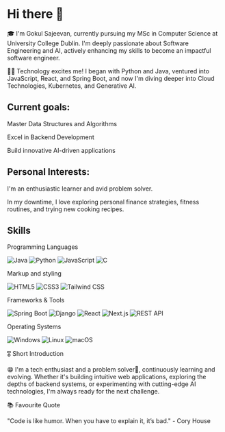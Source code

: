 # Hi there 👋

🎓 I'm Gokul Sajeevan, currently pursuing my MSc in Computer Science at University College Dublin. I'm deeply passionate about Software Engineering and AI, actively enhancing my skills to become an impactful software engineer.

🧑‍💻 Technology excites me! I began with Python and Java, ventured into JavaScript, React, and Spring Boot, and now I'm diving deeper into Cloud Technologies, Kubernetes, and Generative AI.

## Current goals:

Master Data Structures and Algorithms

Excel in Backend Development

Build innovative AI-driven applications

## Personal Interests:

I'm an enthusiastic learner and avid problem solver.

In my downtime, I love exploring personal finance strategies, fitness routines, and trying new cooking recipes.

## Skills

Programming Languages

![Java](https://img.shields.io/badge/Java-007396?style=for-the-badge&logo=java&logoColor=white)
![Python](https://img.shields.io/badge/Python-3776AB?style=for-the-badge&logo=python&logoColor=white)
![JavaScript](https://img.shields.io/badge/JavaScript-F7DF1E?style=for-the-badge&logo=javascript&logoColor=black)
![C](https://img.shields.io/badge/C-00599C?style=for-the-badge&logo=c&logoColor=white)

Markup and styling

![HTML5](https://img.shields.io/badge/HTML5-E34F26?style=for-the-badge&logo=html5&logoColor=white)
![CSS3](https://img.shields.io/badge/CSS3-1572B6?style=for-the-badge&logo=css3&logoColor=white)
![Tailwind CSS](https://img.shields.io/badge/Tailwind_CSS-06B6D4?style=for-the-badge&logo=tailwind-css&logoColor=white)


Frameworks & Tools

![Spring Boot](https://img.shields.io/badge/Spring_Boot-6DB33F?style=for-the-badge&logo=spring-boot&logoColor=white)
![Django](https://img.shields.io/badge/Django-092E20?style=for-the-badge&logo=django&logoColor=white)
![React](https://img.shields.io/badge/React-20232A?style=for-the-badge&logo=react&logoColor=61DAFB)
![Next.js](https://img.shields.io/badge/Next.js-000000?style=for-the-badge&logo=nextdotjs&logoColor=white)
![REST API](https://img.shields.io/badge/REST_API-000000?style=for-the-badge&logo=flask&logoColor=white)


Operating Systems

![Windows](https://img.shields.io/badge/Windows-0078D6?style=for-the-badge&logo=windows&logoColor=white)
![Linux](https://img.shields.io/badge/Linux-FCC624?style=for-the-badge&logo=linux&logoColor=black)
![macOS](https://img.shields.io/badge/macOS-000000?style=for-the-badge&logo=apple&logoColor=white)





🎖️ Short Introduction

😁 I'm a tech enthusiast and a problem solver🚀, continuously learning and evolving. Whether it's building intuitive web applications, exploring the depths of backend systems, or experimenting with cutting-edge AI technologies, I'm always ready for the next challenge.

📚 Favourite Quote

"Code is like humor. When you have to explain it, it’s bad." - Cory House

<!--
**Gokulsajeev15/Gokulsajeev15** is a ✨ _special_ ✨ repository because its `README.md` (this file) appears on your GitHub profile.

Here are some ideas to get you started:

- 🔭 I’m currently working on ...
- 🌱 I’m currently learning ...
- 👯 I’m looking to collaborate on ...
- 🤔 I’m looking for help with ...
- 💬 Ask me about ...
- 📫 How to reach me: ...
- 😄 Pronouns: ...
- ⚡ Fun fact: ...
-->
